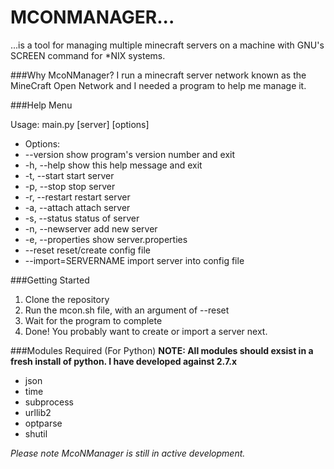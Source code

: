 MCONMANAGER...
============================

...is a tool for managing multiple minecraft servers on a machine with GNU's SCREEN command for *NIX systems. 

###Why McoNManager?
I run a minecraft server network known as the MineCraft Open Network and I needed a program to help me manage it. 

###Help Menu

Usage: main.py [server] [options]
 
* Options:
*   --version             show program's version number and exit
*   -h, --help            show this help message and exit
*   -t, --start           start server
*   -p, --stop            stop server
*   -r, --restart         restart server
*   -a, --attach          attach server
*   -s, --status          status of server
*   -n, --newserver       add new server
*   -e, --properties      show server.properties
*   --reset               reset/create config file
*   --import=SERVERNAME   import server into config file

###Getting Started
1. Clone the repository
2. Run the mcon.sh file, with an argument of --reset
3. Wait for the program to complete
4. Done! You probably want to create or import a server next.

###Modules Required (For Python)
**NOTE: All modules should exsist in a fresh install of python. I have developed against 2.7.x**
* json
* time
* subprocess
* urllib2
* optparse
* shutil

*Please note McoNManager is still in active development.*
